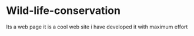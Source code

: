 # Wild-life-conservation
Its a web page
it is a cool web site 
i have developed it with maximum effort 
